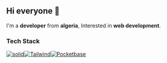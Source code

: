 ## Hi everyone 👋
I'm a **developer** from **algeria**, Interested in **web development**.

### Tech Stack
[![solid](https://img.shields.io/badge/React%20JS-149ECA?style=for-the-badge&logo=react&logoColor=white)](https://react.dev/)[![Tailwind](https://img.shields.io/badge/Tailwind_CSS-38BDF8?style=for-the-badge&logo=tailwind-css&logoColor=white)](https://tailwindcss.com/)[![Pocketbase](https://img.shields.io/badge/PocketBase-B8DBE4?style=for-the-badge&logo=PocketBase&logoColor=gray)](https://pocketbase.io/)
